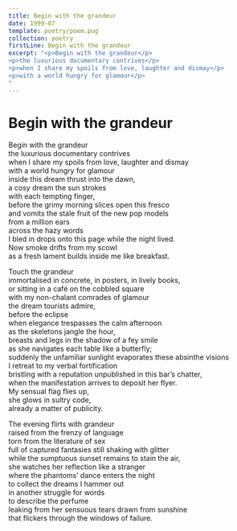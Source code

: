 ```yaml
---
title: Begin with the grandeur
date: 1999-07
template: poetry/poem.pug
collection: poetry
firstLine: Begin with the grandeur
excerpt: "<p>Begin with the grandeur</p>
<p>the luxurious documentary contrives</p>
<p>when I share my spoils from love, laughter and dismay</p>
<p>with a world hungry for glamour</p>
"
---
```


# Begin with the grandeur

Begin with the grandeur  
the luxurious documentary contrives  
when I share my spoils from love, laughter and dismay  
with a world hungry for glamour  
inside this dream thrust into the dawn,  
a cosy dream the sun strokes  
with each tempting finger,  
before the grimy morning slices open this fresco  
and vomits the stale fruit of the new pop models  
from a million ears  
across the hazy words  
I bled in drops onto this page while the night lived.  
Now smoke drifts from my scowl  
as a fresh lament builds inside me like breakfast.  

Touch the grandeur  
immortalised in concrete, in posters, in lively books,  
or sitting in a café on the cobbled square  
with my non-chalant comrades of glamour  
the dream tourists admire,  
before the eclipse  
when elegance trespasses the calm afternoon  
as the skeletons jangle the hour,  
breasts and legs in the shadow of a fey smile  
as she navigates each table like a butterfly;  
suddenly the unfamiliar sunlight evaporates these absinthe visions  
I retreat to my verbal fortification  
bristling with a reputation unpublished in this bar’s chatter,  
when the manifestation arrives to deposit her flyer.  
My sensual flag flies up,  
she glows in sultry code,  
already a matter of publicity.  
   
The evening flirts with grandeur  
raised from the frenzy of language  
torn from the literature of sex  
full of captured fantasies still shaking with glitter  
while the sumptuous sunset remains to stain the air,  
she watches her reflection like a stranger  
where the phantoms’ dance enters the night  
to collect the dreams I hammer out  
in another struggle for words  
to describe the perfume  
leaking from her sensuous tears drawn from sunshine  
that flickers through the windows of failure.  
